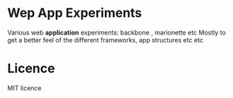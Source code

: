 Wep App Experiments
=============
Various web **application** experiments: backbone , marionette etc
Mostly to get a better feel of the different frameworks, app structures etc etc

Licence
=============
MIT licence
